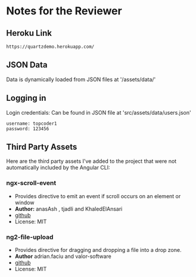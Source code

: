 # Notes for the Reviewer

## Heroku Link

```
https://quartzdemo.herokuapp.com/
```

## JSON Data

Data is dynamically loaded from JSON files at '/assets/data/'

## Logging in

Login credentials:
Can be found in JSON file at 'src/assets/data/users.json'
```
username: topcoder1
password: 123456
```

## Third Party Assets

Here are the third party assets I've added to the project that were not automatically included by the Angular CLI:

### ngx-scroll-event
- Provides directive to emit an event if scroll occurs on an element or window
- **Author:** anasAsh , tjadli and KhaledElAnsari
- [github](https://github.com/anasAsh/ngx-scroll-event)
- License: MIT

### ng2-file-upload
- Provides directive for dragging and dropping a file into a drop zone.
- **Author** adrian.faciu and valor-software
- [github](https://github.com/valor-software/ng2-file-upload)
- License: MIT
